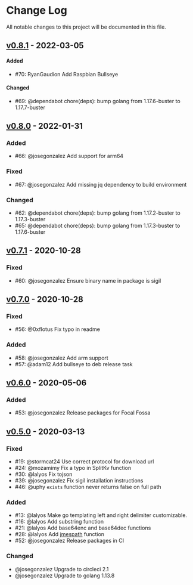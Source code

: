 # Change Log
All notable changes to this project will be documented in this file.

## [v0.8.1](https://github.com/gliderlabs/registrator/compare/v0.8.0...v0.8.1) - 2022-03-05

#### Added

- #70: RyanGaudion Add Raspbian Bullseye

#### Changed

- #69: @dependabot chore(deps): bump golang from 1.17.6-buster to 1.17.7-buster

## [v0.8.0](https://github.com/gliderlabs/registrator/compare/v0.7.1...v0.8.0) - 2022-01-31

### Added

- #66: @josegonzalez Add support for arm64

### Fixed

- #67: @josegonzalez Add missing jq dependency to build environment

### Changed

- #62: @dependabot chore(deps): bump golang from 1.17.2-buster to 1.17.3-buster
- #65: @dependabot chore(deps): bump golang from 1.17.3-buster to 1.17.6-buster

## [v0.7.1](https://github.com/gliderlabs/registrator/compare/v0.7.0...v0.7.1) - 2020-10-28

### Fixed

- #60: @josegonzalez Ensure binary name in package is sigil

## [v0.7.0](https://github.com/gliderlabs/registrator/compare/v0.6.0...v0.7.0) - 2020-10-28

### Fixed

- #56: @0xflotus Fix typo in readme

### Added

- #58: @josegonzalez Add arm support
- #57: @adam12 Add bullseye to deb release task

## [v0.6.0](https://github.com/gliderlabs/registrator/compare/v0.5.0...v0.6.0) - 2020-05-06

### Added

- #53: @josegonzalez Release packages for Focal Fossa

## [v0.5.0](https://github.com/gliderlabs/registrator/compare/v0.4.0...v0.5.0) - 2020-03-13
### Fixed

- #19: @stormcat24 Use correct protocol for download url
- #24: @mozamimy Fix a typo in SplitKv function
- #30: @lalyos Fix tojson
- #39: @josegonzalez Fix sigil installation instructions
- #46: @uphy `exists` function never returns false on full path

### Added

- #13: @lalyos Make go templating left and right delimiter customizable.
- #16: @lalyos Add substring function
- #21: @lalyos Add base64enc and base64dec functions
- #28: @lalyos Add [jmespath](http://jmespath.org) function
- #52: @josegonzalez Release packages in CI

### Changed

- @josegonzalez Upgrade to circleci 2.1
- @josegonzalez Upgrade to golang 1.13.8
